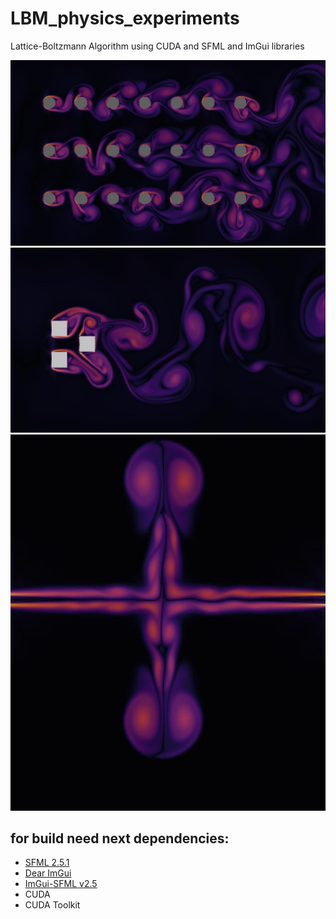 # LBM_physics_experiments
Lattice-Boltzmann Algorithm using CUDA and SFML and ImGui libraries

<img src="./lbm02.jpg">
<img src="./lbm03.jpg">
<img src="./lbm01.jpg">

for build need next dependencies:
-----

* [SFML 2.5.1](https://github.com/SFML/SFML)
* [Dear ImGui](https://github.com/ocornut/imgui)
* [ImGui-SFML v2.5](https://github.com/eliasdaler/imgui-sfml)
* CUDA
* CUDA Toolkit
